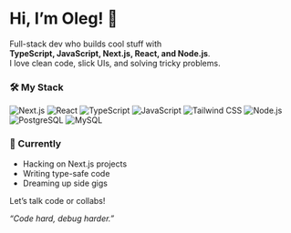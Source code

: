 
# Hi, I’m Oleg! 👋  
                                                                                     
Full-stack dev who builds cool stuff with  
**TypeScript, JavaScript, Next.js, React, and Node.js**.  
I love clean code, slick UIs, and solving tricky problems. 

### 🛠️ My Stack
![Next.js](https://img.shields.io/badge/-Next.js-1f1f1f?logo=next.js&logoColor=white&style=for-the-badge) ![React](https://img.shields.io/badge/-React-1f1f1f?logo=react&logoColor=61dfd&style=for-the-badge) ![TypeScript](https://img.shields.io/badge/-TypeScript-1f1f1f?logo=typescript&logoColor=blue&style=for-the-badge) ![JavaScript](https://img.shields.io/badge/-JavaScript-1f1f1f?logo=javascript&logoColor=F7DF1E&style=for-the-badge) ![Tailwind CSS](https://img.shields.io/badge/-Tailwind_CSS-1f1f1f?logo=tailwind-css&logoColor=38B2AC&style=for-the-badge) <!-- ![HTML](https://img.shields.io/badge/-HTML-E34F26?logo=html5&logoColor=white&style=for-the-badge) ![CSS](https://img.shields.io/badge/-CSS-1572B6?logo=css3&logoColor=white&style=for-the-badge)--> ![Node.js](https://img.shields.io/badge/-Node.js-1f1f1f?logo=node.js&logoColor=339933&style=for-the-badge) ![PostgreSQL](https://img.shields.io/badge/-PostgreSQL-1f1f1f?logo=postgresql&logoColor=8c8eff&style=for-the-badge) ![MySQL](https://img.shields.io/badge/-MySQL-1f1f1f?logo=mysql&logoColor=4da9ff&style=for-the-badge) <!-- ![MongoDB](https://img.shields.io/badge/-MongoDB-47A248?logo=mongodb&logoColor=white&style=for-the-badge) ![Ubuntu](https://img.shields.io/badge/-Ubuntu-1f1f1f?logo=ubuntu&logoColor=ff7700&style=for-the-badge) ![Copilot](https://img.shields.io/badge/-Copilot-1f1f1f?logo=githubcopilot&logoColor=white&style=for-the-badge) -->

### 🌟 Currently
- Hacking on Next.js projects  
- Writing type-safe code  
- Dreaming up side gigs  

<!-- ## 📬 Connect -->
<!-- - [LinkedIn](https://www.linkedin.com/in/your-linkedin) -->  
<!-- - [Twitter/X](https://twitter.com/your-twitter) -->  
<!-- - [Email](mailto:your-email@example.com) -->  

Let’s talk code or collabs!

*“Code hard, debug harder.”*
